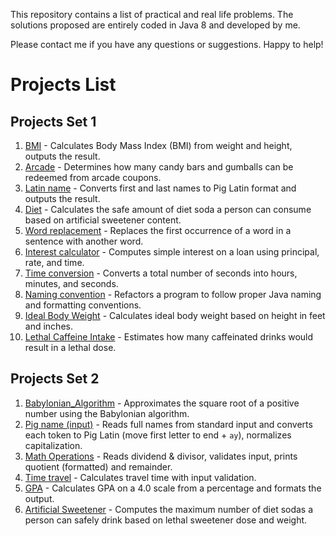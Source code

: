 This repository contains a list of practical and real life problems.
The solutions proposed are entirely coded in Java 8 and developed by me.

Please contact me if you have any questions or suggestions.
Happy to help!

# Projects List

## Projects Set 1

1. [BMI](src/Projects_set1/Project_01_BMI) - Calculates Body Mass Index (BMI) from weight and height, outputs the result.
2. [Arcade](src/Projects_set1/Project_02_Arcade) - Determines how many candy bars and gumballs can be redeemed from arcade coupons.
3. [Latin name](src/Projects_set1/Project_03_Latin_name) - Converts first and last names to Pig Latin format and outputs the result.
4. [Diet](src/Projects_set1/Project_04_Diet) - Calculates the safe amount of diet soda a person can consume based on artificial sweetener content.
5. [Word replacement](src/Projects_set1/Project_05_Word_replacement) - Replaces the first occurrence of a word in a sentence with another word.
6. [Interest calculator](src/Projects_set1/Project_06_Interest_calculator) - Computes simple interest on a loan using principal, rate, and time.
7. [Time conversion](src/Projects_set1/Project_07_Time_conversion) - Converts a total number of seconds into hours, minutes, and seconds.
8. [Naming convention](src/Projects_set1/Project_08_Naming_Convention) - Refactors a program to follow proper Java naming and formatting conventions.
9. [Ideal Body Weight](src/Projects_set1/Project_09_Ideal_Body_Weight) - Calculates ideal body weight based on height in feet and inches.
10. [Lethal Caffeine Intake](src/Projects_set1/Project_10_Letal_Caffeine_Intake) - Estimates how many caffeinated drinks would result in a lethal dose.

## Projects Set 2

1. [Babylonian_Algorithm](src/Projects_set2/Project_01_Babylonian_Algorithm) - Approximates the square root of a positive number using the Babylonian algorithm.
2. [Pig name (input)](src/Projects_set2/Project_02_Pig_Latin_name) - Reads full names from standard input and converts each token to Pig Latin (move first letter to end + `ay`), normalizes capitalization.
3. [Math Operations](src/Projects_set2/Project_03_Math_operations) - Reads dividend & divisor, validates input, prints quotient (formatted) and remainder.
4. [Time travel](src/Projects_set2/Project_04_Time_travel) - Calculates travel time with input validation.
5. [GPA](src/Projects_set2/Project_05_GPA) - Calculates GPA on a 4.0 scale from a percentage and formats the output.
6. [Artificial Sweetener](src/Projects_set2/Project_06_Artificial_Sweetner) - Computes the maximum number of diet sodas a person can safely drink based on lethal sweetener dose and weight.